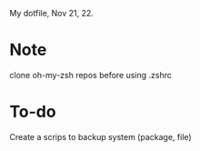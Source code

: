 My dotfile, Nov 21, 22.

# Note
clone oh-my-zsh repos before using .zshrc

# To-do
Create a scrips to backup system (package, file)
